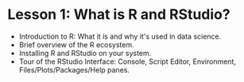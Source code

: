 # Lesson 1: What is R and RStudio?

* Introduction to R: What it is and why it's used in data science.
* Brief overview of the R ecosystem.
* Installing R and RStudio on your system.
* Tour of the RStudio Interface: Console, Script Editor, Environment, Files/Plots/Packages/Help panes.
